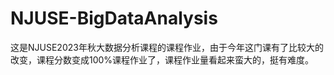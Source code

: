 # NJUSE-BigDataAnalysis
这是NJUSE2023年秋大数据分析课程的课程作业，由于今年这门课有了比较大的改变，课程分数变成100%课程作业了，课程作业量看起来蛮大的，挺有难度。
